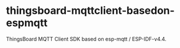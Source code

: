 # thingsboard-mqttclient-basedon-espmqtt
ThingsBoard MQTT Client SDK based on esp-mqtt / ESP-IDF-v4.4.
